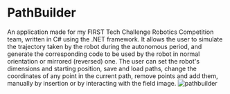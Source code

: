 # PathBuilder
An application made for my FIRST Tech Challenge Robotics Competition team, written in C# using the .NET framework. 
It allows the user to simulate the trajectory taken by the robot during the autonomous period, and generate the corresponding code to be used by the robot in normal orientation or mirrored (reversed) one.
The user can set the robot's dimensions and starting position, save and load paths, change the coordinates of any point in the current path, remove points and add them, manually by insertion or by interacting with the field image.
![pathbuilder](https://user-images.githubusercontent.com/42772160/220931463-6935d949-57ee-4881-82a3-95170981a359.png)
